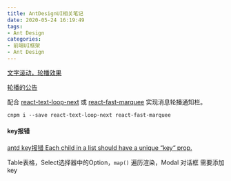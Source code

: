 ```yaml
---
title: AntDesignUI相关笔记
date: 2020-05-24 16:19:49
tags:
- Ant Design
categories:
- 前端UI框架 
- Ant Design 
---
```


[文字滚动，轮播效果](https://ant.design/components/alert-cn/)

[轮播的公告](https://ant.design/components/alert-cn/#components-alert-demo-loop-banner)

配合 [react-text-loop-next](https://npmjs.com/package/react-text-loop-next) 或 [react-fast-marquee](https://npmjs.com/package/react-fast-marquee) 实现消息轮播通知栏。

```
cnpm i --save react-text-loop-next react-fast-marquee
```

#### key报错

[antd key报错 Each child in a list should have a unique “key“ prop.](https://blog.csdn.net/AS_TS/article/details/107981367)

Table表格，Select选择器中的Option，`map()` 遍历渲染，Modal 对话框    需要添加key